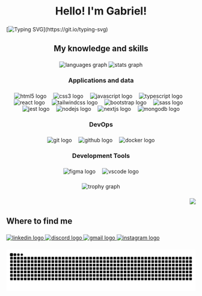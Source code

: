 <h1 align="center" >Hello! I'm Gabriel!</h1>

###
[![Typing SVG](https://readme-typing-svg.demolab.com?font=Fira+Code&duration=2000&pause=100&color=C25EFFDC&multiline=true&repeat=false&width=1200&height=120&lines=%F0%9F%A4%94+Exploring+new+technologies+and+developing+software+solutions.;%F0%9F%8E%93+Graduated+in+ADS+and+Postgraduate+in+FrontEnd.;%F0%9F%92%BC+Currently+working+as+a+Helpdesk%2C+looking+for+an+opportunity+in+the+development+area.;%F0%9F%8C%B1+Always+looking+for+more+learning+about+new+technologies.)](https://git.io/typing-svg)


###

<h2 align="center">My knowledge and skills</h2>

###

<div align="center">
  <img src="https://github-readme-stats.vercel.app/api/top-langs?username=gabnns&locale=en&hide_title=false&layout=compact&card_width=320&langs_count=10&theme=shades-of-purple&hide_border=true&order=2" height="150" alt="languages graph"  />
  <img src="https://github-readme-stats.vercel.app/api?username=gabnns&hide_title=false&hide_rank=false&show_icons=true&include_all_commits=true&count_private=true&disable_animations=false&theme=shades-of-purple&locale=en&hide_border=true&order=1" height="150" alt="stats graph"  />
</div>

###

<h3 align="center">Applications and data</h3>

###

<div align="center">
  <img src="https://skillicons.dev/icons?i=html" height="30" alt="html5 logo"  />
  <img width="10" />
  <img src="https://skillicons.dev/icons?i=css" height="30" alt="css3 logo"  />
  <img width="10" />
  <img src="https://skillicons.dev/icons?i=js" height="30" alt="javascript logo"  />
  <img width="10" />
  <img src="https://skillicons.dev/icons?i=ts" height="30" alt="typescript logo"  />
  <img width="10" />
  <img src="https://skillicons.dev/icons?i=react" height="30" alt="react logo"  />
  <img width="10" />
  <img src="https://skillicons.dev/icons?i=tailwind" height="30" alt="tailwindcss logo"  />
  <img width="10" />
  <img src="https://skillicons.dev/icons?i=bootstrap" height="30" alt="bootstrap logo"  />
  <img width="10" />
  <img src="https://skillicons.dev/icons?i=sass" height="30" alt="sass logo"  />
  <img width="10" />
  <img src="https://skillicons.dev/icons?i=jest" height="30" alt="jest logo"  />
  <img width="10" />
  <img src="https://skillicons.dev/icons?i=nodejs" height="30" alt="nodejs logo"  />
  <img width="10" />
  <img src="https://skillicons.dev/icons?i=nextjs" height="30" alt="nextjs logo"  />
  <img width="10" />
  <img src="https://skillicons.dev/icons?i=mongodb" height="30" alt="mongodb logo"  />
</div>

###

<h3 align="center">DevOps</h3>

###

<div align="center">
  <img src="https://skillicons.dev/icons?i=git" height="30" alt="git logo"  />
  <img width="10" />
  <img src="https://skillicons.dev/icons?i=github" height="30" alt="github logo"  />
  <img width="10" />
  <img src="https://skillicons.dev/icons?i=docker" height="30" alt="docker logo"  />
</div>

###

<h3 align="center">Development Tools</h3>

###

<div align="center">
  <img src="https://skillicons.dev/icons?i=figma" height="30" alt="figma logo"  />
  <img width="10" />
  <img src="https://skillicons.dev/icons?i=vscode" height="30" alt="vscode logo"  />
</div>

###

<div align="center">
  <img src="https://github-profile-trophy.vercel.app?username=gabnns&theme=juicyfresh&column=8&row=1&margin-w=10&margin-h=7&no-bg=true&no-frame=true&order=4" height="150" alt="trophy graph"  />
</div>

###

<div align="right">
  <img src="https://visitor-badge.laobi.icu/badge?page_id=gabnns.gabnns&left_color=mediumpurple&right_color=mediumblue"  />
</div>

###

<h2 align="left">Where to find me</h2>

###

<div align="left">
  <a href="https://www.linkedin.com/in/gabrielnuneschaves/" target="_blank">
    <img src="https://img.shields.io/static/v1?message=LinkedIn&logo=linkedin&label=&color=0077B5&logoColor=white&labelColor=&style=for-the-badge" height="30" alt="linkedin logo"  />
  </a>
  <a href="https://discord.com/channels/@gbnunes" target="_blank">
    <img src="https://img.shields.io/static/v1?message=Discord&logo=discord&label=&color=7289DA&logoColor=white&labelColor=&style=for-the-badge" height="30" alt="discord logo"  />
  </a>
  <a href="gabrielchaves204@gmail.com" target="_blank">
    <img src="https://img.shields.io/static/v1?message=Gmail&logo=gmail&label=&color=D14836&logoColor=white&labelColor=&style=for-the-badge" height="30" alt="gmail logo"  />
  </a>
  <a href="https://www.instagram.com/by_gbnunes/" target="_blank">
    <img src="https://img.shields.io/static/v1?message=Instagram&logo=instagram&label=&color=E4405F&logoColor=white&labelColor=&style=for-the-badge" height="30" alt="instagram logo"  />
  </a>
</div>

###

<img src="https://raw.githubusercontent.com/gabnns/gabnns/output/snake.svg" alt="Snake animation" />

###
